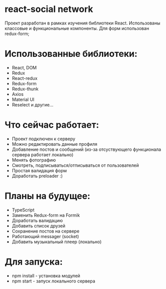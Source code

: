 # react-social network

Проект разработан в рамках изучения библиотеки React. Использованы классовые и функциональные компоненты. Для форм использован redux-form; 

# Использованные библиотеки:
- React, DOM
- Redux
- React-redux
- Redux-form
- Redux-thunk
- Axios
- Material UI
- Reselect
  и другие...
# Что сейчас работает:
- Проект подключен к серверу
- Можно редактировать данные профиля
- Добавление постов и сообщений (из-за отсуствующего функционала сервера работает локально)
- Менять фотографию
- Смотреть, подписываться/отписываться от пользователей
- Простая валидация форм
- Доработать preloader :)
# Планы на будущее:
- TypeScript
- Заменить Redux-form на Formik
- Доработать валидацию
- Добавить список друзей
- Сохранение постов на сервере
- Работающий messager (socket)
- Добавить музыкальный плеер (локально)
# Для запуска:

-  npm install - установка модулей
-  npm start - запуск локального сервера